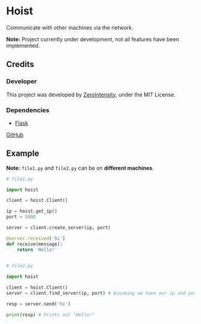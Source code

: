 # Hoist
Communicate with other machines via the network.


**Note:** Project currently under development, not all features have been implemented.
## Credits
### Developer
This project was developed by [ZeroIntensity](https://github.com/ZeroIntensity), under the MIT License.
### Dependencies
- [Flask](https://pypi.org/project/flask)

[GitHub](https://github.com/ZeroIntensity/hoist)

## Example
**Note:** `file1.py` and `file2.py` can be on **different machines**.
```py
# file1.py

import hoist

client = hoist.Client()

ip = hoist.get_ip()
port = 5000

server = client.create_server(ip, port)

@server.received('hi')
def receive(message):
    return 'Hello!'
    
```

```py
# file2.py

import hoist

client = hoist.Client()
server = client.find_server(ip, port) # Assuming we have our ip and port from above

resp = server.send('hi')

print(resp) # Prints out "Hello!"
```

